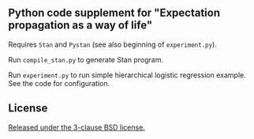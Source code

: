 Python code supplement for "Expectation propagation as a way of life"
--

Requires `Stan` and `Pystan` (see also beginning of `experiment.py`).

Run `compile_stan.py` to generate Stan program.

Run `experiment.py` to run simple hierarchical logistic regression
example. See the code for configuration.

License
--
 [Released under the 3-clause BSD license.](http://opensource.org/licenses/BSD-3-Clause)
